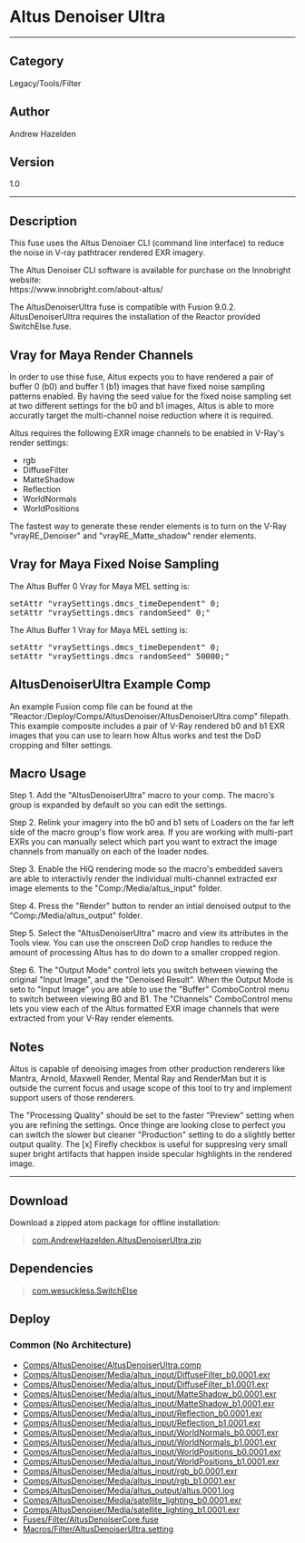 # Altus Denoiser Ultra
___

## Category
Legacy/Tools/Filter

## Author
Andrew Hazelden

## Version
1.0

___

## Description
<p>This fuse uses the Altus Denoiser CLI (command line interface) to reduce the noise in V-ray pathtracer rendered EXR imagery.</p>

<p>The Altus Denoiser CLI software is available for purchase on the Innobright website:<br>
https://www.innobright.com/about-altus/</p>

<p>The AltusDenoiserUltra fuse is compatible with Fusion 9.0.2. AltusDenoiserUltra requires the installation of the Reactor provided SwitchElse.fuse.</p>

<h2>Vray for Maya Render Channels</h2>

<p>In order to use thise fuse, Altus expects you to have rendered a pair of buffer 0 (b0) and buffer 1 (b1) images that have fixed noise sampling patterns enabled. By having the seed value for the fixed noise sampling set at two different settings for the b0 and b1 images, Altus is able to more accuratly target the multi-channel noise reduction where it is required.</p>

<p>Altus requires the following EXR image channels to be enabled in V-Ray's render settings:</p>

<ul>
<li>rgb</li>
<li>DiffuseFilter</li>
<li>MatteShadow</li>
<li>Reflection</li>
<li>WorldNormals</li>
<li>WorldPositions</li>
</ul>

<p>The fastest way to generate these render elements is to turn on the V-Ray "vrayRE_Denoiser" and "vrayRE_Matte_shadow" render elements.</p>



<h2>Vray for Maya Fixed Noise Sampling</h2>

<p>The Altus Buffer 0 Vray for Maya MEL setting is:</p>

<pre>
setAttr "vraySettings.dmcs_timeDependent" 0;
setAttr "vraySettings.dmcs_randomSeed" 0;"
</pre>


<p>The Altus Buffer 1 Vray for Maya MEL setting is:</p>

<pre>
setAttr "vraySettings.dmcs_timeDependent" 0;
setAttr "vraySettings.dmcs_randomSeed" 50000;"
</pre>



<h2>AltusDenoiserUltra Example Comp</h2>

<p>An example Fusion comp file can be found at the "Reactor:/Deploy/Comps/AltusDenoiser/AltusDenoiserUltra.comp" filepath. This example composite includes a pair of V-Ray rendered b0 and b1 EXR images that you can use to learn how Altus works and test the DoD cropping and filter settings.</p>



<h2>Macro Usage</h2>

<p>Step 1. Add the "AltusDenoiserUltra" macro to your comp. The macro's group is expanded by default so you can edit the settings.</p>

<p>Step 2. Relink your imagery into the b0 and b1 sets of Loaders on the far left side of the macro group's flow work area. If you are working with multi-part EXRs you can manually select which part you want to extract the image channels from manually on each of the loader nodes.</p>

<p>Step 3. Enable the HiQ rendering mode so the macro's embedded savers are able to interactivly render the individual multi-channel extracted exr image elements to the "Comp:/Media/altus_input" folder.</p>

<p>Step 4. Press the "Render" button to render an intial denoised output to the "Comp:/Media/altus_output" folder.<p>

<p>Step 5. Select the "AltusDenoiserUltra" macro and view its attributes in the Tools view. You can use the onscreen DoD crop handles to reduce the amount of processing Altus has to do down to a smaller cropped region.</p>

<p>Step 6. The "Output Mode" control lets you switch between viewing the original "Input Image", and the "Denoised Result". When the Output Mode is seto to "Input Image" you are able to use the "Buffer" ComboControl menu to switch between viewing B0 and B1. The "Channels" ComboControl menu lets you view each of the Altus formatted EXR image channels that were extracted from your V-Ray render elements.</p>


<h2>Notes</h2>

<p>Altus is capable of denoising images from other production renderers like Mantra, Arnold, Maxwell Render, Mental Ray and RenderMan but it is outside the current focus and usage scope of this tool to try and implement support users of those renderers.</p>

<p>The "Processing Quality" should be set to the faster "Preview" setting when you are refining the settings. Once thinge are looking close to perfect you can switch the slower but cleaner "Production" setting to do a slightly better output quality. The &#91;x&#93; Firefly checkbox is useful for suppresing very small super bright artifacts that happen inside specular highlights in the rendered image.</p>

___

## Download

Download a zipped atom package for offline installation:
> [com.AndrewHazelden.AltusDenoiserUltra.zip](https://gitlab.com/WeSuckLess/Reactor/-/archive/master/Reactor-master.zip?path=Atoms/com.AndrewHazelden.AltusDenoiserUltra)  

## Dependencies

> [com.wesuckless.SwitchElse](com.wesuckless.SwitchElse.md)  
## Deploy

### Common (No Architecture)

<ul>
<li><a href="https://gitlab.com/WeSuckLess/Reactor/-/blob/master/Atoms/com.AndrewHazelden.AltusDenoiserUltra/Comps/AltusDenoiser/AltusDenoiserUltra.comp?ref_type=heads">Comps/AltusDenoiser/AltusDenoiserUltra.comp</a></li>
<li><a href="https://gitlab.com/WeSuckLess/Reactor/-/blob/master/Atoms/com.AndrewHazelden.AltusDenoiserUltra/Comps/AltusDenoiser/Media/altus_input/DiffuseFilter_b0.0001.exr?ref_type=heads">Comps/AltusDenoiser/Media/altus_input/DiffuseFilter_b0.0001.exr</a></li>
<li><a href="https://gitlab.com/WeSuckLess/Reactor/-/blob/master/Atoms/com.AndrewHazelden.AltusDenoiserUltra/Comps/AltusDenoiser/Media/altus_input/DiffuseFilter_b1.0001.exr?ref_type=heads">Comps/AltusDenoiser/Media/altus_input/DiffuseFilter_b1.0001.exr</a></li>
<li><a href="https://gitlab.com/WeSuckLess/Reactor/-/blob/master/Atoms/com.AndrewHazelden.AltusDenoiserUltra/Comps/AltusDenoiser/Media/altus_input/MatteShadow_b0.0001.exr?ref_type=heads">Comps/AltusDenoiser/Media/altus_input/MatteShadow_b0.0001.exr</a></li>
<li><a href="https://gitlab.com/WeSuckLess/Reactor/-/blob/master/Atoms/com.AndrewHazelden.AltusDenoiserUltra/Comps/AltusDenoiser/Media/altus_input/MatteShadow_b1.0001.exr?ref_type=heads">Comps/AltusDenoiser/Media/altus_input/MatteShadow_b1.0001.exr</a></li>
<li><a href="https://gitlab.com/WeSuckLess/Reactor/-/blob/master/Atoms/com.AndrewHazelden.AltusDenoiserUltra/Comps/AltusDenoiser/Media/altus_input/Reflection_b0.0001.exr?ref_type=heads">Comps/AltusDenoiser/Media/altus_input/Reflection_b0.0001.exr</a></li>
<li><a href="https://gitlab.com/WeSuckLess/Reactor/-/blob/master/Atoms/com.AndrewHazelden.AltusDenoiserUltra/Comps/AltusDenoiser/Media/altus_input/Reflection_b1.0001.exr?ref_type=heads">Comps/AltusDenoiser/Media/altus_input/Reflection_b1.0001.exr</a></li>
<li><a href="https://gitlab.com/WeSuckLess/Reactor/-/blob/master/Atoms/com.AndrewHazelden.AltusDenoiserUltra/Comps/AltusDenoiser/Media/altus_input/WorldNormals_b0.0001.exr?ref_type=heads">Comps/AltusDenoiser/Media/altus_input/WorldNormals_b0.0001.exr</a></li>
<li><a href="https://gitlab.com/WeSuckLess/Reactor/-/blob/master/Atoms/com.AndrewHazelden.AltusDenoiserUltra/Comps/AltusDenoiser/Media/altus_input/WorldNormals_b1.0001.exr?ref_type=heads">Comps/AltusDenoiser/Media/altus_input/WorldNormals_b1.0001.exr</a></li>
<li><a href="https://gitlab.com/WeSuckLess/Reactor/-/blob/master/Atoms/com.AndrewHazelden.AltusDenoiserUltra/Comps/AltusDenoiser/Media/altus_input/WorldPositions_b0.0001.exr?ref_type=heads">Comps/AltusDenoiser/Media/altus_input/WorldPositions_b0.0001.exr</a></li>
<li><a href="https://gitlab.com/WeSuckLess/Reactor/-/blob/master/Atoms/com.AndrewHazelden.AltusDenoiserUltra/Comps/AltusDenoiser/Media/altus_input/WorldPositions_b1.0001.exr?ref_type=heads">Comps/AltusDenoiser/Media/altus_input/WorldPositions_b1.0001.exr</a></li>
<li><a href="https://gitlab.com/WeSuckLess/Reactor/-/blob/master/Atoms/com.AndrewHazelden.AltusDenoiserUltra/Comps/AltusDenoiser/Media/altus_input/rgb_b0.0001.exr?ref_type=heads">Comps/AltusDenoiser/Media/altus_input/rgb_b0.0001.exr</a></li>
<li><a href="https://gitlab.com/WeSuckLess/Reactor/-/blob/master/Atoms/com.AndrewHazelden.AltusDenoiserUltra/Comps/AltusDenoiser/Media/altus_input/rgb_b1.0001.exr?ref_type=heads">Comps/AltusDenoiser/Media/altus_input/rgb_b1.0001.exr</a></li>
<li><a href="https://gitlab.com/WeSuckLess/Reactor/-/blob/master/Atoms/com.AndrewHazelden.AltusDenoiserUltra/Comps/AltusDenoiser/Media/altus_output/altus.0001.log?ref_type=heads">Comps/AltusDenoiser/Media/altus_output/altus.0001.log</a></li>
<li><a href="https://gitlab.com/WeSuckLess/Reactor/-/blob/master/Atoms/com.AndrewHazelden.AltusDenoiserUltra/Comps/AltusDenoiser/Media/satellite_lighting_b0.0001.exr?ref_type=heads">Comps/AltusDenoiser/Media/satellite_lighting_b0.0001.exr</a></li>
<li><a href="https://gitlab.com/WeSuckLess/Reactor/-/blob/master/Atoms/com.AndrewHazelden.AltusDenoiserUltra/Comps/AltusDenoiser/Media/satellite_lighting_b1.0001.exr?ref_type=heads">Comps/AltusDenoiser/Media/satellite_lighting_b1.0001.exr</a></li>
<li><a href="https://gitlab.com/WeSuckLess/Reactor/-/blob/master/Atoms/com.AndrewHazelden.AltusDenoiserUltra/Fuses/Filter/AltusDenoiserCore.fuse?ref_type=heads">Fuses/Filter/AltusDenoiserCore.fuse</a></li>
<li><a href="https://gitlab.com/WeSuckLess/Reactor/-/blob/master/Atoms/com.AndrewHazelden.AltusDenoiserUltra/Macros/Filter/AltusDenoiserUltra.setting?ref_type=heads">Macros/Filter/AltusDenoiserUltra.setting</a></li>
</ul>
